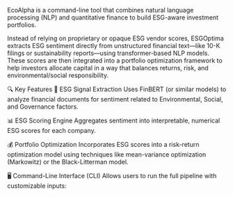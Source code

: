 EcoAlpha is a command-line tool that combines natural language processing (NLP) and quantitative finance to build ESG-aware investment portfolios.

Instead of relying on proprietary or opaque ESG vendor scores, ESGOptima extracts ESG sentiment directly from unstructured financial text—like 10-K filings or sustainability reports—using transformer-based NLP models. These scores are then integrated into a portfolio optimization framework to help investors allocate capital in a way that balances returns, risk, and environmental/social responsibility.

🔍 Key Features
🔎 ESG Signal Extraction
Uses FinBERT (or similar models) to analyze financial documents for sentiment related to Environmental, Social, and Governance factors.

📊 ESG Scoring Engine
Aggregates sentiment into interpretable, numerical ESG scores for each company.

💰 Portfolio Optimization
Incorporates ESG scores into a risk-return optimization model using techniques like mean-variance optimization (Markowitz) or the Black-Litterman model.

🖥 Command-Line Interface (CLI)
Allows users to run the full pipeline with customizable inputs:

